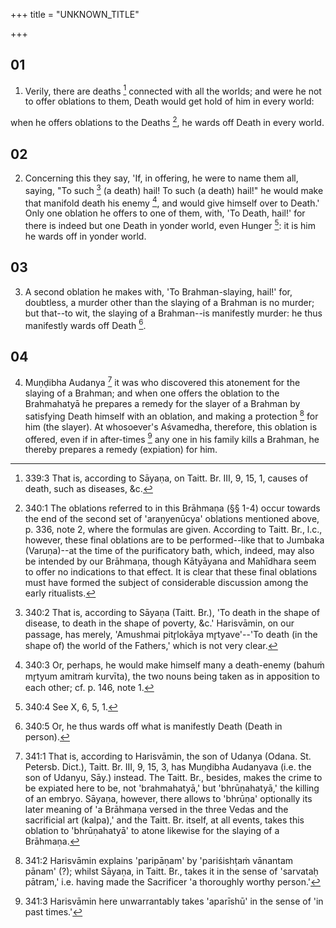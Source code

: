 +++
title = "UNKNOWN_TITLE"

+++


## 01
1. Verily, there are deaths [^fn_862] connected with all the worlds; and were he not to offer oblations to them, Death would get hold of him in every world:

[^fn_862]: 339:3 That is, according to Sāyaṇa, on Taitt. Br. III, 9, 15, 1, causes of death, such as diseases, &c.

when he offers oblations to the Deaths [^fn_863], he wards off Death in every world.

[^fn_863]: 340:1 The oblations referred to in this Brāhmaṇa (§§ 1-4) occur towards the end of the second set of 'araṇyenūcya' oblations mentioned above, p. 336, note 2, where the formulas are given. According to Taitt. Br., l.c., however, these final oblations are to be performed--like that to Jumbaka (Varuṇa)--at the time of the purificatory bath, which, indeed, may also be intended by our Brāhmaṇa, though Kātyāyana and Mahīdhara seem to offer no indications to that effect. It is clear that these final oblations must have formed the subject of considerable discussion among the early ritualists.

## 02
2. Concerning this they say, 'If, in offering, he were to name them all, saying, "To such [^fn_864] (a death) hail! To such (a death) hail!" he would make that manifold death his enemy [^fn_865], and would give himself over to Death.' Only one oblation he offers to one of them, with, 'To Death, hail!' for there is indeed but one Death in yonder world, even Hunger [^fn_866]: it is him he wards off in yonder world.

[^fn_864]: 340:2 That is, according to Sāyaṇa (Taitt. Br.), 'To death in the shape of disease, to death in the shape of poverty, &c.' Harisvāmin, on our passage, has merely, 'Amushmai pitr̥lokāya mr̥tyave'--'To death (in the shape of) the world of the Fathers,' which is not very clear.

[^fn_865]: 340:3 Or, perhaps, he would make himself many a death-enemy (bahuṁ mr̥tyum amitraṁ kurvīta), the two nouns being taken as in apposition to each other; cf. p. 146, note 1.

[^fn_866]: 340:4 See X, 6, 5, 1.

## 03
3. A second oblation he makes with, 'To Brahman-slaying, hail!' for, doubtless, a murder other than the slaying of a Brahman is no murder; but that--to wit, the slaying of a Brahman--is manifestly murder: he thus manifestly wards off Death [^fn_867].

[^fn_867]: 340:5 Or, he thus wards off what is manifestly Death (Death in person).

## 04
4. Muṇḍibha Audanya [^fn_868] it was who discovered this atonement for the slaying of a Brahman; and when one offers the oblation to the Brahmahatyā he prepares a remedy for the slayer of a Brahman by satisfying Death himself with an oblation, and making a protection [^fn_869] for him (the slayer). At whosoever's Aśvamedha, therefore, this oblation is offered, even if in after-times [^fn_870] any one in his family kills a Brahman, he thereby prepares a remedy (expiation) for him.

[^fn_868]: 341:1 That is, according to Harisvāmin, the son of Udanya (Odana. St. Petersb. Dict.), Taitt. Br. III, 9, 15, 3, has Muṇḍibha Audanyava (i.e. the son of Udanyu, Sāy.) instead. The Taitt. Br., besides, makes the crime to be expiated here to be, not 'brahmahatyā,' but 'bhrūṇahatyā,' the killing of an embryo. Sāyaṇa, however, there allows to 'bhrūṇa' optionally its later meaning of 'a Brāhmaṇa versed in the three Vedas and the sacrificial art (kalpa),' and the Taitt. Br. itself, at all events, takes this oblation to 'bhrūṇahatyā' to atone likewise for the slaying of a Brāhmaṇa.

[^fn_869]: 341:2 Harisvāmin explains 'paripāṇam' by 'pariśishṭaṁ vānantam pānam' (?); whilst Sāyaṇa, in Taitt. Br., takes it in the sense of 'sarvataḥ pātram,' i.e. having made the Sacrificer 'a thoroughly worthy person.'

[^fn_870]: 341:3 Harisvāmin here unwarrantably takes 'aparīshū' in the sense of 'in past times.'

